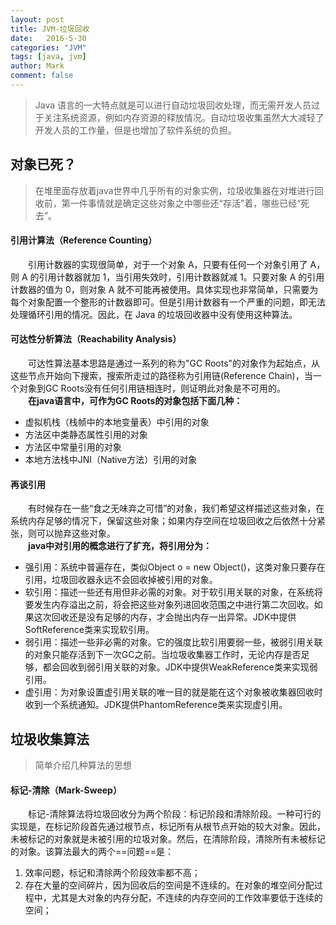 ```yaml
---
layout: post
title: JVM-垃圾回收
date:   2016-5-30
categories: "JVM"
tags: [java, jvm]
author: Mark
comment: false
---
```


> Java 语言的一大特点就是可以进行自动垃圾回收处理，而无需开发人员过于关注系统资源，例如内存资源的释放情况。自动垃圾收集虽然大大减轻了开发人员的工作量，但是也增加了软件系统的负担。

## 对象已死？
> 在堆里面存放着java世界中几乎所有的对象实例，垃圾收集器在对堆进行回收前，第一件事情就是确定这些对象之中哪些还“存活”着，哪些已经“死去”。

#### 引用计算法（Reference Counting）
　　引用计数器的实现很简单，对于一个对象 A，只要有任何一个对象引用了 A，则 A 的引用计数器就加 1，当引用失效时，引用计数器就减 1。只要对象 A 的引用计数器的值为 0，则对象 A 就不可能再被使用。具体实现也非常简单，只需要为每个对象配置一个整形的计数器即可。但是引用计数器有一个严重的问题，即无法处理循环引用的情况。因此，在 Java 的垃圾回收器中没有使用这种算法。

#### 可达性分析算法（Reachability Analysis）
　　可达性算法基本思路是通过一系列的称为"GC Roots"的对象作为起始点，从这些节点开始向下搜索，搜索所走过的路径称为引用链(Reference Chain)，当一个对象到GC Roots没有任何引用链相连时，则证明此对象是不可用的。<br />
　　**在java语言中，可作为GC Roots的对象包括下面几种：**
  
 - 虚拟机栈（栈帧中的本地变量表）中引用的对象
 - 方法区中类静态属性引用的对象
 - 方法区中常量引用的对象
 - 本地方法栈中JNI（Native方法）引用的对象
 
#### 再谈引用
　　有时候存在一些“食之无味弃之可惜”的对象，我们希望这样描述这些对象，在系统内存足够的情况下，保留这些对象；如果内存空间在垃圾回收之后依然十分紧张，则可以抛弃这些对象。<br />
　　**java中对引用的概念进行了扩充，将引用分为：**
  
 - 强引用：系统中普遍存在，类似Object o = new Object()，这类对象只要存在引用，垃圾回收器永远不会回收掉被引用的对象。
 - 软引用：描述一些还有用但非必需的对象。对于软引用关联的对象，在系统将要发生内存溢出之前，将会把这些对象列进回收范围之中进行第二次回收。如果这次回收还是没有足够的内存，才会抛出内存一出异常。JDK中提供SoftReference类来实现软引用。
 - 弱引用：描述一些非必需的对象。它的强度比软引用要弱一些，被弱引用关联的对象只能存活到下一次GC之前。当垃圾收集器工作时，无论内存是否足够，都会回收到弱引用关联的对象。JDK中提供WeakReference类来实现弱引用。
 - 虚引用：为对象设置虚引用关联的唯一目的就是能在这个对象被收集器回收时收到一个系统通知。JDK提供PhantomReference类来实现虚引用。

## 垃圾收集算法
> 简单介绍几种算法的思想
#### 标记-清除（Mark-Sweep）
　　标记-清除算法将垃圾回收分为两个阶段：标记阶段和清除阶段。一种可行的实现是，在标记阶段首先通过根节点，标记所有从根节点开始的较大对象。因此，未被标记的对象就是未被引用的垃圾对象。然后，在清除阶段，清除所有未被标记的对象。该算法最大的两个==问题==是：
  
1. 效率问题，标记和清除两个阶段效率都不高；
2. 存在大量的空间碎片，因为回收后的空间是不连续的。在对象的堆空间分配过程中，尤其是大对象的内存分配，不连续的内存空间的工作效率要低于连续的空间；
  
  

